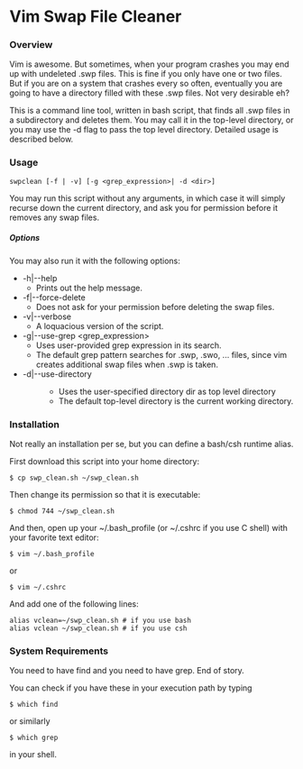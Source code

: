 # Vim Swap File Cleaner

### Overview
Vim is awesome. But sometimes, when your program crashes you may end up with
undeleted .swp files. This is fine if you only have one or two files. But if
you are on a system that crashes every so often, eventually you are going to
have a directory filled with these .swp files. Not very desirable eh?

This is a command line tool, written in bash script, that finds all .swp files
in a subdirectory and deletes them. You may call it in the top-level directory,
or you may use the -d flag to pass the top level directory. Detailed usage is
described below.

### Usage
```
swpclean [-f | -v] [-g <grep_expression>| -d <dir>]
```
You may run this script without any arguments, in which case it will simply
recurse down the current directory, and ask you for permission before it
removes any swap files.

##### Options
You may also run it with the following options:
* -h|--help
  * Prints out the help message.
* -f|--force-delete
  * Does not ask for your permission before deleting the swap files.
* -v|--verbose
  * A loquacious version of the script.
* -g|--use-grep <grep_expression>
  * Uses user-provided grep expression in its search.
  * The default grep pattern searches for .swp, .swo, ... files, since vim
    creates additional swap files when .swp is taken.
* -d|--use-directory <dir>
  * Uses the user-specified directory dir as top level directory
  * The default top-level directory is the current working directory.

### Installation
Not really an installation per se, but you can define a bash/csh runtime alias.

First download this script into your home directory:
```
$ cp swp_clean.sh ~/swp_clean.sh
```

Then change its permission so that it is executable:
```
$ chmod 744 ~/swp_clean.sh
```

And then, open up your ~/.bash_profile (or ~/.cshrc if you use C shell) with your
favorite text editor:
```
$ vim ~/.bash_profile
```
or
```
$ vim ~/.cshrc
```

And add one of the following lines:
```
alias vclean=~/swp_clean.sh # if you use bash
alias vclean ~/swp_clean.sh # if you use csh
```

### System Requirements
You need to have find and you need to have grep. End of story.

You can check if you have these in your execution path by typing
```
$ which find
```
or similarly
```
$ which grep
```
in your shell.

